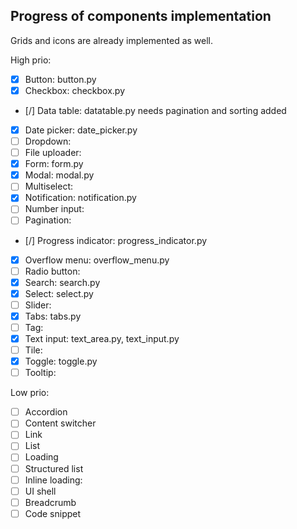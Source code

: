 Progress of components implementation
-------------------------------------

Grids and icons are already implemented as well.

High prio:
- [x] Button: button.py
- [x] Checkbox: checkbox.py
- [/] Data table: datatable.py needs pagination and sorting added
- [x] Date picker: date_picker.py
- [ ] Dropdown: 
- [ ] File uploader: 
- [x] Form: form.py
- [x] Modal: modal.py
- [ ] Multiselect: 
- [x] Notification: notification.py
- [ ] Number input: 
- [ ] Pagination: 
- [/] Progress indicator: progress_indicator.py
- [x] Overflow menu: overflow_menu.py
- [ ] Radio button: 
- [x] Search: search.py
- [x] Select: select.py
- [ ] Slider: 
- [x] Tabs: tabs.py
- [ ] Tag: 
- [x] Text input: text_area.py, text_input.py
- [ ] Tile: 
- [x] Toggle: toggle.py
- [ ] Tooltip: 

Low prio:
- [ ] Accordion
- [ ] Content switcher
- [ ] Link
- [ ] List
- [ ] Loading
- [ ] Structured list
- [ ] Inline loading: 
- [ ] UI shell
- [ ] Breadcrumb
- [ ] Code snippet
